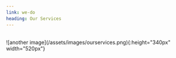 ```yaml
---
link: we-do
heading: Our Services
---
```


<br />
![another image](/assets/images/ourservices.png){:height="340px" width="520px"}
